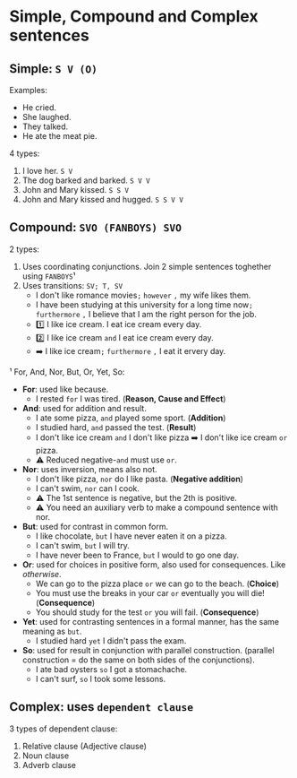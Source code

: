 # Simple, Compound and Complex sentences

## **Simple**: `S V (O)`

Examples:

- He cried.
- She laughed.
- They talked.
- He ate the meat pie.

4 types:

1. I love her. `S V`
2. The dog barked and barked. `S V V`
3. John and Mary kissed. `S S V`
4. John and Mary kissed and hugged. `S S V V`

## **Compound**: `SVO (FANBOYS) SVO`

2 types:

1. Uses coordinating conjunctions. Join 2 simple sentences toghether using `FANBOYS`¹
2. Uses transitions: `SV; T, SV`
   - I don't like romance movies`;` `however` `,` my wife likes them.
   - I have been studying at this university for a long time now`;` `furthermore` `,` I believe that I am the right person for the job.
   - :one: I like ice cream. I eat ice cream every day.
   - :two: I like ice cream `and` I eat ice cream every day.
   - :arrow_right: I like ice cream`;` `furthermore` `,` I eat it ervery day.

¹ For, And, Nor, But, Or, Yet, So:
- **For**: used like because.
  - I rested `for` I was tired. (**Reason, Cause and Effect**)
- **And**: used for addition and result.
  - I ate some pizza, `and` played some sport. (**Addition**)
  - I studied hard, `and` passed the test. (**Result**)
  - I don't like ice cream `and` I don't like pizza :arrow_right: I don't like ice cream `or` pizza.
  - :warning: Reduced negative-`and` must use `or`.
- **Nor**: uses inversion, means also not.
  - I don't like pizza, `nor` do I like pasta. (**Negative addition**)
  - I can't swim, `nor` can I cook.
  - :warning: The 1st sentence is negative, but the 2th is positive.
  - :warning: You need an auxiliary verb to make a compound sentence with nor.
- **But**: used for contrast in common form.
  - I like chocolate, `but` I have never eaten it on a pizza.
  - I can't swim, `but` I will try.
  - I have never been to France, `but` I would to go one day.
- **Or**: used for choices in positive form, also used for consequences. Like _otherwise_.
  - We can go to the pizza place `or` we can go to the beach. (**Choice**)
  - You must use the breaks in your car `or` eventually you will die! (**Consequence**)
  - You should study for the test `or` you will fail. (**Consequence**)
- **Yet**: used for contrasting sentences in a formal manner, has the same meaning as `but`.
  - I studied hard `yet` I didn't pass the exam.
- **So**: used for result in conjunction with parallel construction. (parallel construction = do the same on both sides of the conjunctions).
  - I ate bad oysters `so` I got a stomachache.
  - I can't surf, `so` I took some lessons.

## **Complex**: uses `dependent clause`

3 types of dependent clause:

1. Relative clause (Adjective clause)
2. Noun clause
3. Adverb clause
